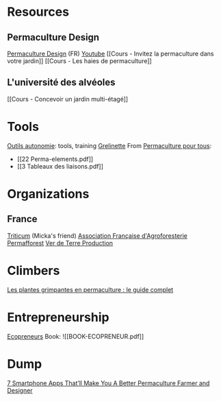 # Resources
## Permaculture Design
[Permaculture Design](https://www.permaculturedesign.fr/) (FR)
[Youtube](https://www.youtube.com/c/PermacultureDesign/videos)
[[Cours - Invitez la permaculture dans votre jardin]]
[[Cours - Les haies de permaculture]]
## L'université des alvéoles
[[Cours - Concevoir un jardin multi-étagé]]
# Tools
[Outils autonomie](https://www.outils-autonomie.fr/): tools, training
[Grelinette](https://www.permaculturedesign.fr/grelinette-outil-permaculture-indispensable-jardinage-sol-vivant/)
From [Permaculture pour tous](https://permaculturepourtous.com/):
- [[22 Perma-elements.pdf]]
- [[3 Tableaux des liaisons.pdf]]
# Organizations
## France
[Triticum](https://www.triticum.fr/) (Micka's friend)
[Association Française d'Agroforesterie](https://www.agroforesterie.fr/)
[Permafforest](https://permafforest.fr/)
[Ver de Terre Production](https://www.verdeterreprod.fr/)
# Climbers
[Les plantes grimpantes en permaculture : le guide complet](https://www.permaculturedesign.fr/plantes-grimpantes-permaculture/)
# Entrepreneurship
[Ecopreneurs](https://ecopreneur.fr/)
Book:
	![[BOOK-ECOPRENEUR.pdf]]
# Dump
[7 Smartphone Apps That’ll Make You A Better Permaculture Farmer and Designer](https://permacultureapprentice.com/permaculture-apps/)